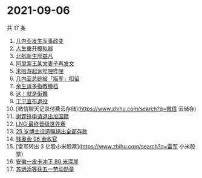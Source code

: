 # 2021-09-06

共 17 条

<!-- BEGIN ZHIHUSEARCH -->
<!-- 最后更新时间 Mon Sep 06 2021 14:13:12 GMT+0800 (China Standard Time) -->
1. [几内亚发生军事政变](https://www.zhihu.com/search?q=几内亚)
1. [人生重开模拟器](https://www.zhihu.com/search?q=人生重开模拟器)
1. [北航新生邢益凡](https://www.zhihu.com/search?q=邢益凡)
1. [阿里案王某文妻子再发文](https://www.zhihu.com/search?q=王某文妻子)
1. [米哈游起诉哔哩哔哩](https://www.zhihu.com/search?q=哔哩哔哩)
1. [几内亚总统被「叛军」扣留](https://www.zhihu.com/search?q=几内亚)
1. [余生请多指教撤档](https://www.zhihu.com/search?q=余生请多指教)
1. [这！就是街舞](https://www.zhihu.com/search?q=这就是街舞)
1. [丁宁宣布退役](https://www.zhihu.com/search?q=丁宁)
1. [微信聊天记录付费云存储](https://www.zhihu.com/search?q=微信 云储存)
1. [谢霆锋申请退出加国籍](https://www.zhihu.com/search?q=谢霆锋)
1. [LNG 最终晋级世界赛](https://www.zhihu.com/search?q=lng)
1. [25 岁博士设遗嘱捐出全部存款](https://www.zhihu.com/search?q=博士捐出全部存款)
1. [残奥会 96 金收官](https://www.zhihu.com/search?q=东京残奥会)
1. [雷军转出 3 亿股小米股票](https://www.zhihu.com/search?q=雷军 小米股票)
1. [安徽一皮卡冲下 80 米深崖](https://www.zhihu.com/search?q=安徽太湖)
1. [苏炳添等获五一劳动勋章](https://www.zhihu.com/search?q=五一劳动勋章)
<!-- END ZHIHUSEARCH -->

